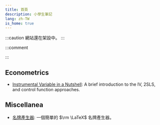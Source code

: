 ```yaml
---
title: 首頁
description: 小學生筆記
lang: zh-TW
is_home: true
---
```


:::caution
  網站還在架設中。
:::

:::comment
<script src="js/confucius-said.js"></script>
<div class="analects-header">
<div id="analects-chapter"></div>
<div class="analects-controls">
<btn onclick="previous_verse()" title="Previous verse"><i class="fa-solid fa-arrow-left"></i></btn> <btn onclick="next_verse()" title="Next verse"><i class="fa-solid fa-arrow-right"></i></btn> <btn onclick="confucius_said()" title="Random verse"><i class="fa-solid fa-arrow-rotate-right"></i></btn> <btn title="Jesse C. Chen is credited with creating this widget."><i class="fa-solid fa-circle-info"></i></btn>
</div>
</div>
<p id="analects-verse"></p>
:::

## Econometrics

- [Instrumental Variable in a Nutshell](posts/iv-nutshell.html): A brief introduction to the IV, 2SLS, and control function approaches.

## Miscellanea

- [名牌產生器](posts/name-tag.html): 一個簡單的 $\rm \LaTeX$ 名牌產生器。